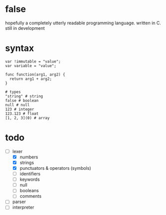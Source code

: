 # false

hopefully a completely utterly readable programming language. written in C.  
still in development

# syntax

```
var !immutable = "value";
var variable = "value";

func function(arg1, arg2) {
  return arg1 + arg2;
}

# types
"string" # string
false # boolean
null # null
123 # integer
123.123 # float
[1, 2, 3](0) # array
```

# todo

- [ ] lexer
  - [x] numbers
  - [x] strings
  - [x] punctuators & operators (symbols)
  - [ ] identifiers
  - [ ] keywords
  - [ ] null
  - [ ] booleans
  - [ ] comments
- [ ] parser
- [ ] interpreter
